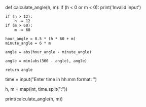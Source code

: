 def calculate_angle(h, m):
    if (h < 0 or m < 0):
        print('Invalid input')

    if (h > 12):
        h -= 12
    if (m > 60):
        m -= 60

    hour_angle = 0.5 * (h * 60 + m)
    minute_angle = 6 * m

    angle = abs(hour_angle - minute_angle)

    angle = min(abs(360 - angle), angle)

    return angle


time = input("Enter time in hh:mm format: ")

h, m = map(int, time.split(":"))

print(calculate_angle(h, m))

